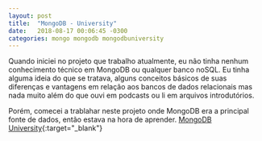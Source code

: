 ```yaml
---
layout: post
title:  "MongoDB - University"
date:   2018-08-17 00:06:45 -0300
categories: mongo mongodb mongodbuniversity
---
```


Quando iniciei no projeto que trabalho atualmente, eu não tinha nenhum conhecimento técnico em MongoDB ou qualquer banco noSQL. Eu tinha alguma ideia do que se tratava, alguns conceitos básicos de suas diferenças e vantagens em relação aos bancos de dados relacionais mas nada muito além do que ouvi em podcasts ou li em arquivos introdutórios.

Porém, comecei a trablahar neste projeto onde MongoDB era a principal fonte de dados, então estava na hora de aprender. 
[MongoDB University](https://university.mongodb.com){:target="_blank"}